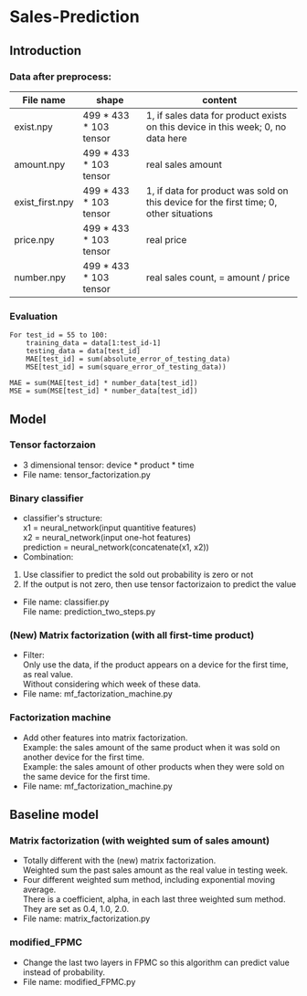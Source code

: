 # Sales-Prediction

## Introduction
### Data after preprocess:
| File name | shape | content |
| --------- | ----- | ------- |
| exist.npy | 499 * 433 * 103 tensor | 1, if sales data for product exists on this device in this week; 0, no data here |
| amount.npy | 499 * 433 * 103 tensor | real sales amount |
| exist_first.npy | 499 * 433 * 103 tensor | 1, if data for product was sold on this device for the first time; 0, other situations |
| price.npy | 499 * 433 * 103 tensor | real price |
| number.npy | 499 * 433 * 103 tensor | real sales count, = amount / price |

### Evaluation
    For test_id = 55 to 100: 
        training_data = data[1:test_id-1] 
        testing_data = data[test_id] 
        MAE[test_id] = sum(absolute_error_of_testing_data) 
        MSE[test_id] = sum(square_error_of_testing_data)) 

    MAE = sum(MAE[test_id] * number_data[test_id]) 
    MSE = sum(MSE[test_id] * number_data[test_id]) 
    
## Model
### Tensor factorzaion
* 3 dimensional tensor: device * product * time
* File name: tensor_factorization.py

### Binary classifier
* classifier's structure: <br />
  x1 = neural_network(input quantitive features) <br />
  x2 = neural_network(input one-hot features) <br />
  prediction = neural_network(concatenate(x1, x2))
* Combination: <br />
1. Use classifier to predict the sold out probability is zero or not <br />
2. If the output is not zero, then use tensor factorizaion to predict the value <br />
* File name: classifier.py <br />
  File name: prediction_two_steps.py

### (New) Matrix factorization (with all first-time product) 
* Filter: <br />
Only use the data, if the product appears on a device for the first time, as real value. <br />
Without considering which week of these data.
* File name: mf_factorization_machine.py

### Factorization machine
* Add other features into matrix factorization. <br />
Example: the sales amount of the same product when it was sold on another device for the first time. <br />
Example: the sales amount of other products when they were sold on the same device for the first time. <br />
* File name: mf_factorization_machine.py

## Baseline model
### Matrix factorization (with weighted sum of sales amount)
* Totally different with the (new) matrix factorization. <br />
Weighted sum the past sales amount as the real value in testing week. <br />
* Four different weighted sum method, including exponential moving average. <br />
There is a coefficient, alpha, in each last three weighted sum method. <br />
They are set as 0.4, 1.0, 2.0.
* File name: matrix_factorization.py

### modified_FPMC
* Change the last two layers in FPMC so this algorithm can predict value instead of probability.
* File name: modified_FPMC.py


